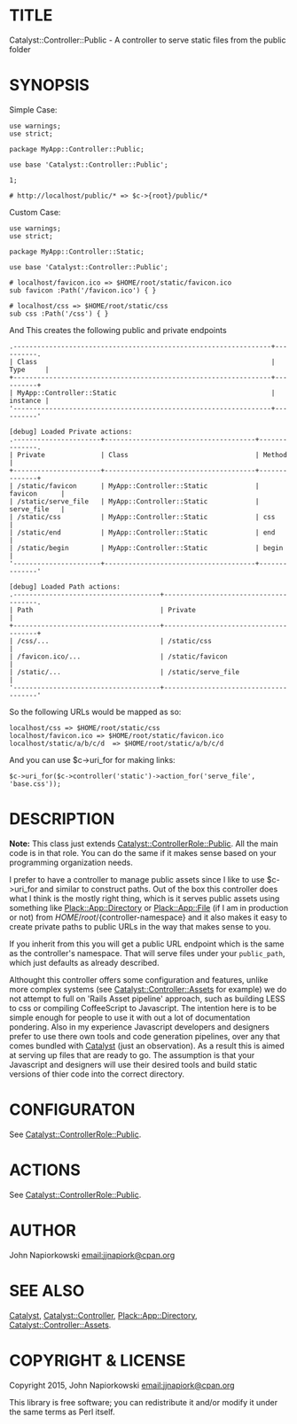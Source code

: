 # TITLE

Catalyst::Controller::Public - A controller to serve static files from the public folder

# SYNOPSIS

Simple Case:

    use warnings;
    use strict;

    package MyApp::Controller::Public;

    use base 'Catalyst::Controller::Public';

    1;

    # http://localhost/public/* => $c->{root}/public/*

Custom Case:

    use warnings;
    use strict;

    package MyApp::Controller::Static;

    use base 'Catalyst::Controller::Public';

    # localhost/favicon.ico => $HOME/root/static/favicon.ico
    sub favicon :Path('/favicon.ico') { }

    # localhost/css => $HOME/root/static/css
    sub css :Path('/css') { }

And This creates the following public and private endpoints

    .-----------------------------------------------------------------+----------.
    | Class                                                           | Type     |
    +-----------------------------------------------------------------+----------+
    | MyApp::Controller::Static                                       | instance |
    '-----------------------------------------------------------------+----------'

    [debug] Loaded Private actions:
    .----------------------+--------------------------------------+--------------.
    | Private              | Class                                | Method       |
    +----------------------+--------------------------------------+--------------+
    | /static/favicon      | MyApp::Controller::Static            | favicon      |
    | /static/serve_file   | MyApp::Controller::Static            | serve_file   |
    | /static/css          | MyApp::Controller::Static            | css          |
    | /static/end          | MyApp::Controller::Static            | end          |
    | /static/begin        | MyApp::Controller::Static            | begin        |
    '----------------------+--------------------------------------+--------------'

    [debug] Loaded Path actions:
    .-------------------------------------+--------------------------------------.
    | Path                                | Private                              |
    +-------------------------------------+--------------------------------------+
    | /css/...                            | /static/css                          |
    | /favicon.ico/...                    | /static/favicon                      |
    | /static/...                         | /static/serve_file                   |
    '-------------------------------------+--------------------------------------'

So the following URLs would be mapped as so:

    localhost/css => $HOME/root/static/css
    localhost/favicon.ico => $HOME/root/static/favicon.ico
    localhost/static/a/b/c/d  => $HOME/root/static/a/b/c/d

And you can use $c->uri\_for for making links:

    $c->uri_for($c->controller('static')->action_for('serve_file', 'base.css'));

# DESCRIPTION

**Note:** This class just extends [Catalyst::ControllerRole::Public](https://metacpan.org/pod/Catalyst::ControllerRole::Public).  All the main
code is in that role.  You can do the same if it makes sense based on your programming
organization needs.

I prefer to have a controller to manage public assets since I like to use $c->uri\_for
and similar to construct paths.  Out of the box this controller does what I think is
the mostly right thing, which is it serves public assets using something like
[Plack::App::Directory](https://metacpan.org/pod/Plack::App::Directory) or [Plack::App::File](https://metacpan.org/pod/Plack::App::File) (if I am in production or not)
from $HOME/root/${controller-namespace} and it also makes it easy to create private
paths to public URLs in the way that makes sense to you.

If you inherit from this you will get a public URL endpoint which is the same as the
controller's namespace.  That will serve files under your `public_path`, which just
defaults as already described.

Althought this controller offers some configuration and features, unlike more complex
systems (see [Catalyst::Controller::Assets](https://metacpan.org/pod/Catalyst::Controller::Assets) for example) we do not attempt to full
on 'Rails Asset pipeline' approach, such as building LESS to css or compiling CoffeeScript
to Javascript.  The intention here is to be simple enough for people to use it with
out a lot of documentation pondering.  Also in my experience Javascript developers and
designers prefer to use there own tools and code generation pipelines, over any that
comes bundled with [Catalyst](https://metacpan.org/pod/Catalyst) (just an observation).  As a result this is aimed at
serving up files that are ready to go.  The assumption is that your Javascript and designers
will use their desired tools and build static versions of thier code into the correct
directory.

# CONFIGURATON

See [Catalyst::ControllerRole::Public](https://metacpan.org/pod/Catalyst::ControllerRole::Public).

# ACTIONS

See [Catalyst::ControllerRole::Public](https://metacpan.org/pod/Catalyst::ControllerRole::Public).

# AUTHOR

John Napiorkowski [email:jjnapiork@cpan.org](email:jjnapiork@cpan.org)

# SEE ALSO

[Catalyst](https://metacpan.org/pod/Catalyst), [Catalyst::Controller](https://metacpan.org/pod/Catalyst::Controller), [Plack::App::Directory](https://metacpan.org/pod/Plack::App::Directory),
[Catalyst::Controller::Assets](https://metacpan.org/pod/Catalyst::Controller::Assets).

# COPYRIGHT & LICENSE

Copyright 2015, John Napiorkowski [email:jjnapiork@cpan.org](email:jjnapiork@cpan.org)

This library is free software; you can redistribute it and/or modify it under
the same terms as Perl itself.
